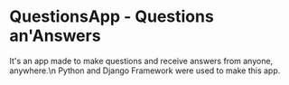 # QuestionsApp - Questions an'Answers
It's an app made to make questions and receive answers from anyone, anywhere.\n
Python and Django Framework were used to make this app.
